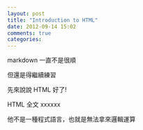 ```yaml
---
layout: post
title: "Introduction to HTML"
date: 2012-09-14 15:02
comments: true
categories: 
---
```

markdown 一直不是很順

但還是得繼續練習

先來說說 HTML 好了!

HTML 全文 xxxxxx

他不是一種程式語言，也就是無法拿來邏輯運算



